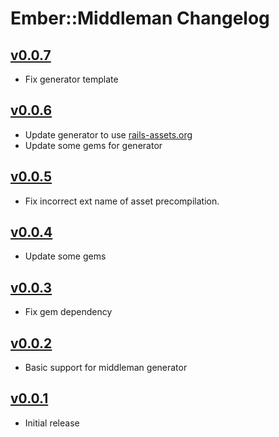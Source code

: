 # Ember::Middleman Changelog

## [v0.0.7](https://github.com/tricknotes/ember-middleman/tree/v0.0.7)

* Fix generator template

## [v0.0.6](https://github.com/tricknotes/ember-middleman/tree/v0.0.6)

* Update generator to use [rails-assets.org][]
* Update some gems for generator

[rails-assets.org]: https://rails-assets.org/

## [v0.0.5](https://github.com/tricknotes/ember-middleman/tree/v0.0.5)

* Fix incorrect ext name of asset precompilation.

## [v0.0.4](https://github.com/tricknotes/ember-middleman/tree/v0.0.4)

* Update some gems

## [v0.0.3](https://github.com/tricknotes/ember-middleman/tree/v0.0.3)

* Fix gem dependency

## [v0.0.2](https://github.com/tricknotes/ember-middleman/tree/v0.0.2)

* Basic support for middleman generator

## [v0.0.1](https://github.com/tricknotes/ember-middleman/tree/v0.0.1)

* Initial release
